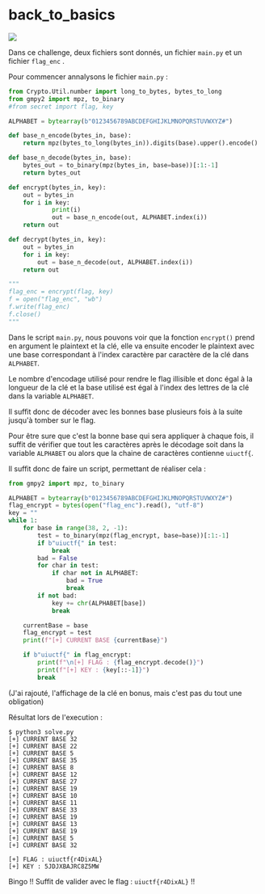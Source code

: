 # back_to_basics

![](https://i.imgur.com/58CC9k7.png)

Dans ce challenge, deux fichiers sont donnés, un fichier ``main.py`` et un fichier ``flag_enc`` . 

Pour commencer annalysons le fichier ``main.py`` :

```python
from Crypto.Util.number import long_to_bytes, bytes_to_long
from gmpy2 import mpz, to_binary
#from secret import flag, key

ALPHABET = bytearray(b"0123456789ABCDEFGHIJKLMNOPQRSTUVWXYZ#")

def base_n_encode(bytes_in, base):
    return mpz(bytes_to_long(bytes_in)).digits(base).upper().encode()

def base_n_decode(bytes_in, base):
    bytes_out = to_binary(mpz(bytes_in, base=base))[:1:-1]
    return bytes_out

def encrypt(bytes_in, key):
    out = bytes_in
    for i in key:
            print(i)
            out = base_n_encode(out, ALPHABET.index(i))
    return out

def decrypt(bytes_in, key):
    out = bytes_in
    for i in key:
        out = base_n_decode(out, ALPHABET.index(i))
    return out

"""
flag_enc = encrypt(flag, key)
f = open("flag_enc", "wb")
f.write(flag_enc)
f.close()
"""
```

Dans le script ``main.py``, nous pouvons voir que la fonction ``encrypt()`` prend en argument le plaintext et la clé, elle va ensuite encoder le plaintext avec une base correspondant à l'index caractère par caractère de la clé dans ``ALPHABET``.

Le nombre d'encodage utilisé pour rendre le flag illisible et donc égal à la longueur de la clé et la base utilisé est égal à l'index des lettres de la clé dans la variable ``ALPHABET``.

Il suffit donc de décoder avec les bonnes base plusieurs fois à la suite jusqu'à tomber sur le flag.

Pour être sure que c'est la bonne base qui sera appliquer à chaque fois, il suffit de vérifier que tout les caractères après le décodage soit dans la variable `ALPHABET` ou alors que la chaine de caractères contienne ``uiuctf{``.

Il suffit donc de faire un script, permettant de réaliser cela : 

```python
from gmpy2 import mpz, to_binary

ALPHABET = bytearray(b"0123456789ABCDEFGHIJKLMNOPQRSTUVWXYZ#")
flag_encrypt = bytes(open("flag_enc").read(), "utf-8")
key = ""
while 1:
    for base in range(38, 2, -1):
        test = to_binary(mpz(flag_encrypt, base=base))[:1:-1]
        if b"uiuctf{" in test:
            break
        bad = False
        for char in test:
            if char not in ALPHABET:
                bad = True
                break
        if not bad:
            key += chr(ALPHABET[base])
            break

    currentBase = base
    flag_encrypt = test
    print(f"[+] CURRENT BASE {currentBase}")

    if b"uiuctf{" in flag_encrypt:
        print(f"\n[+] FLAG : {flag_encrypt.decode()}")
        print(f"[+] KEY : {key[::-1]}")
        break
```

(J'ai rajouté, l'affichage de la clé en bonus, mais c'est pas du tout une obligation)

Résultat lors de l'execution : 

```
$ python3 solve.py
[+] CURRENT BASE 32
[+] CURRENT BASE 22
[+] CURRENT BASE 5
[+] CURRENT BASE 35
[+] CURRENT BASE 8
[+] CURRENT BASE 12
[+] CURRENT BASE 27
[+] CURRENT BASE 19
[+] CURRENT BASE 10
[+] CURRENT BASE 11
[+] CURRENT BASE 33
[+] CURRENT BASE 19
[+] CURRENT BASE 13
[+] CURRENT BASE 19
[+] CURRENT BASE 5
[+] CURRENT BASE 32

[+] FLAG : uiuctf{r4DixAL}
[+] KEY : 5JDJXBAJRC8Z5MW
```

Bingo !! Suffit de valider avec le flag : ``uiuctf{r4DixAL}`` !!
